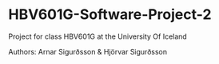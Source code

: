 # HBV601G-Software-Project-2
Project for class HBV601G at the University Of Iceland

Authors: Arnar Sigurðsson & Hjörvar Sigurðsson
